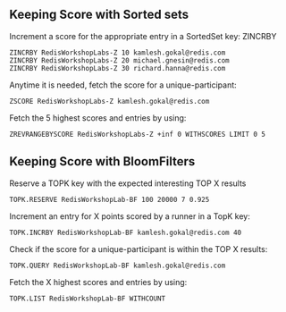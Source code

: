 ## Keeping Score with Sorted sets

Increment a score for the appropriate entry in a SortedSet key:
ZINCRBY <keyname> <score-increase> <unique-participant>
```redis Try it out:
ZINCRBY RedisWorkshopLabs-Z 10 kamlesh.gokal@redis.com
ZINCRBY RedisWorkshopLabs-Z 20 michael.gnesin@redis.com
ZINCRBY RedisWorkshopLabs-Z 30 richard.hanna@redis.com
```

Anytime it is needed, fetch the score for a unique-participant:
```redis 
ZSCORE RedisWorkshopLabs-Z kamlesh.gokal@redis.com
```

Fetch the 5 highest scores and entries by using:
```redis 
ZREVRANGEBYSCORE RedisWorkshopLabs-Z +inf 0 WITHSCORES LIMIT 0 5  
```

## Keeping Score with BloomFilters

Reserve a TOPK key with the expected interesting TOP X results

```redis Try it out:
TOPK.RESERVE RedisWorkshopLab-BF 100 20000 7 0.925
```

Increment an entry for X points scored by a runner in a TopK key:

```redis Try it out:
TOPK.INCRBY RedisWorkshopLab-BF kamlesh.gokal@redis.com 40
```

Check if the score for a unique-participant is within the TOP X results:

```redis Try it out:
TOPK.QUERY RedisWorkshopLab-BF kamlesh.gokal@redis.com
```

Fetch the X highest scores and entries by using:

```redis Try it out:
TOPK.LIST RedisWorkshopLab-BF WITHCOUNT 
```